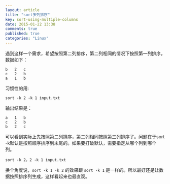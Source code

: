 ```yaml
---
layout: article
title: "sort多列排序"
key: sort-using-multiple-columns
date: 2015-01-22 13:38
comments: true
published: true
categories: "Linux"
---
```

  遇到这样一个需求，希望按照第二列排序，第二列相同的情况下按照第一列排序，数据如下：

  	b   2   c
	c   2   b
	a   1   b
  
  习惯性的用:

  	sort -k 2 -k 1 input.txt

  输出结果是：

  	a   1   b
	c   2   b
	b   2   c
  可以看到实际上先按照第二列排序，第二列相同按照第三列排序了。问题在于sort -k默认是按照顺序排序到末尾的。如果要打破默认，需要指定从哪个列到哪个列。

  	sort -k 2，2 -k 1 input.txt

  换个角度说，`sort -k 1 -k 2` 的效果跟 `sort -k 1` 是一样的。所以最好还是让数据按照排序列生成，这样看起来也最直观。